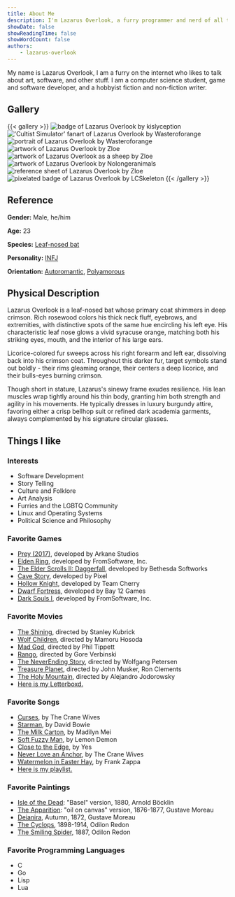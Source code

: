 ```yaml
---
title: About Me
description: I'm Lazarus Overlook, a furry programmer and nerd of all things artistic. This is my 'about' page where you can learn about who I am, what I like, etc. Welcome!
showDate: false
showReadingTime: false
showWordCount: false
authors:
    - lazarus-overlook
---
```


My name is Lazarus Overlook, I am a furry on the internet who likes to talk about art, software, and other stuff. I am a computer science student, game and software developer, and a hobbyist fiction and non-fiction writer.

## Gallery

{{< gallery >}}
	<img src="badge.webp" alt="badge of Lazarus Overlook by kislyception" class="grid-w50 md:grid-w33">
	<img src="cultist.webp" alt="'Cultist Simulator' fanart of Lazarus Overlook by Wasteroforange" class="grid-w50 md:grid-w33">
	<img src="disco.webp" alt="portrait of Lazarus Overlook by Wasteroforange" class="grid-w50 md:grid-w33">
	<img src="shh.webp" alt="artwork of Lazarus Overlook by Zloe" class="grid-w50 md:grid-w33">
	<img src="sheep.webp" alt="artwork of Lazarus Overlook as a sheep by Zloe" class="grid-w50 md:grid-w33">
	<img src="nolongeranimals.webp" alt="artwork of Lazarus Overlook by Nolongeranimals" class="grid-w50 md:grid-w33">
	<img src="ref.webp" alt="reference sheet of Lazarus Overlook by Zloe" class="grid-w50 md:grid-w33">
	<img src="pixel-badge.webp" alt="pixelated badge of Lazarus Overlook by LCSkeleton" class="grid-w50 md:grid-w33">
{{< /gallery >}}

## Reference

**Gender:**
Male, he/him

**Age:**
23

**Species:**
[Leaf-nosed bat](https://en.wikipedia.org/wiki/Leaf-nosed_bat)

**Personality:**
[INFJ](https://www.16personalities.com/infj-personality)

**Orientation:**
[Autoromantic](https://lgbtqia.wiki/wiki/Autoromantic), [Polyamorous](https://lgbtqia.wiki/wiki/Polyamorous)

## Physical Description

Lazarus Overlook is a leaf-nosed bat whose primary coat shimmers in deep crimson. Rich rosewood colors his thick neck fluff, eyebrows, and extremities, with distinctive spots of the same hue encircling his left eye. His characteristic leaf nose glows a vivid syracuse orange, matching both his striking eyes, mouth, and the interior of his large ears.

Licorice-colored fur sweeps across his right forearm and left ear, dissolving back into his crimson coat. Throughout this darker fur, target symbols stand out boldly - their rims gleaming orange, their centers a deep licorice, and their bulls-eyes burning crimson.

Though short in stature, Lazarus's sinewy frame exudes resilience. His lean muscles wrap tightly around his thin body, granting him both strength and agility in his movements. He typically dresses in luxury burgundy attire, favoring either a crisp bellhop suit or refined dark academia garments, always complemented by his signature circular glasses.

## Things I like

### Interests

- Software Development
- Story Telling
- Culture and Folklore
- Art Analysis
- Furries and the LGBTQ Community
- Linux and Operating Systems
- Political Science and Philosophy

### Favorite Games

- [Prey (2017)](https://store.steampowered.com/app/480490/Prey/), developed by Arkane Studios
- [Elden Ring](https://store.steampowered.com/app/1245620/ELDEN_RING/), developed by FromSoftware, Inc.
- [The Elder Scrolls II: Daggerfall](https://www.dfworkshop.net/), developed by Bethesda Softworks
- [Cave Story](https://www.cavestory.org/), developed by Pixel
- [Hollow Knight](https://store.steampowered.com/app/367520/Hollow_Knight/), developed by Team Cherry
- [Dwarf Fortress](https://store.steampowered.com/app/975370/Dwarf_Fortress/), developed by Bay 12 Games
- [Dark Souls I](https://store.steampowered.com/app/570940/DARK_SOULS_REMASTERED/), developed by FromSoftware, Inc.

### Favorite Movies

- [The Shining](https://letterboxd.com/film/the-shining/), directed by Stanley Kubrick
- [Wolf Children](https://letterboxd.com/film/wolf-children/), directed by Mamoru Hosoda
- [Mad God](https://letterboxd.com/film/mad-god/), directed by Phil Tippett
- [Rango](https://letterboxd.com/film/rango/), directed by Gore Verbinski
- [The NeverEnding Story](https://letterboxd.com/film/the-neverending-story/), directed by Wolfgang Petersen 
- [Treasure Planet](https://letterboxd.com/film/treasure-planet/), directed by John Musker, Ron Clements
- [The Holy Mountain](https://letterboxd.com/film/the-holy-mountain/),  directed by Alejandro Jodorowsky 
- [Here is my Letterboxd.](https://letterboxd.com/moowool/films/)

### Favorite Songs

- [Curses](https://music.youtube.com/watch?v=JRXOlEVzpV0&si=EUH7nXheDsIpcyqv), by The Crane Wives
- [Starman](https://music.youtube.com/watch?v=aBKEt3MhNMM&si=xC6srawYZTkDIEKw), by David Bowie
- [The Milk Carton](https://music.youtube.com/watch?v=vzlgrmieUAs&si=1nTyRYuTj0Mp-pCz), by Madilyn Mei
- [Soft Fuzzy Man](https://music.youtube.com/watch?v=pjeF8aiQgLU&si=hG6y6Kx2_MX8yVD3), by Lemon Demon
- [Close to the Edge](https://music.youtube.com/watch?v=gka_km9gb5c&si=54wl8oUGr7oI7ySR), by Yes
- [Never Love an Anchor](https://music.youtube.com/watch?v=Ld6mj5IsnQQ&si=FcL2gHBUR-jkqmbP), by The Crane Wives
- [Watermelon in Easter Hay](https://music.youtube.com/watch?v=j3yE2NAdNKo&si=Y0AGYdD2POctq4U_), by Frank Zappa
- [Here is my playlist.](https://music.youtube.com/playlist?list=PLkeuL5BvmN-CIk-OFzZ0hFb85-GJ4k1w6&si=wKOGKP7bWDg6DbK6)

### Favorite Paintings

- [Isle of the Dead](https://upload.wikimedia.org/wikipedia/commons/d/de/Arnold_B%C3%B6cklin_-_Die_Toteninsel_I_%28Basel%2C_Kunstmuseum%29.jpg): "Basel" version, 1880, Arnold Böcklin
- [The Apparition](https://upload.wikimedia.org/wikipedia/commons/e/e0/Gustave_Moreau_-_l%27Apparition.jpg): "oil on canvas" version, 1876-1877, Gustave Moreau
- [Deianira](https://upload.wikimedia.org/wikipedia/commons/0/0b/Gustave_Moreau_-_Dejanira_%28Autumn%29_-_84.PB.682_-_J._Paul_Getty_Museum.jpg), Autumn, 1872, Gustave Moreau
- [The Cyclops](https://upload.wikimedia.org/wikipedia/commons/b/be/Odilon_Redon_-_The_Cyclops%2C_c._1914.jpg), 1898-1914, Odilon Redon
- [The Smiling Spider](https://uploads6.wikiart.org/images/odilon-redon/the-smiling-spider-1891.jpg), 1887, Odilon Redon

### Favorite Programming Languages
- C
- Go
- Lisp
- Lua

